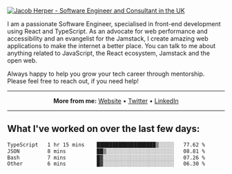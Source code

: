 [![Jacob Herper - Software Engineer and Consultant in the UK](https://res.cloudinary.com/jacobherper/image/upload/v1641506277/gh-image.png)](https://jacobherper.com/)

I am a passionate Software Engineer, specialised in front-end development using React and TypeScript. As an advocate for web performance and accessibility and an evangelist for the Jamstack, I create amazing web applications to make the internet a better place. You can talk to me about anything related to JavaScript, the React ecosystem, Jamstack and the open web.

Always happy to help you grow your tech career through mentorship. Please feel free to reach out, if you need help!

---

<p align="center">
  <strong>More from me:</strong> 
  <a href="https://jacobherper.com/">Website</a> •
  <a href="https://twitter.com/intent/follow?screen_name=jakeherp&tw_p=followbutton">Twitter</a> •
  <a href="https://www.linkedin.com/in/jacobherper/">LinkedIn</a>
</p>

---

## What I've worked on over the last few days:

<!--START_SECTION:waka-->

```txt
TypeScript   1 hr 15 mins    ███████████████████▒░░░░░   77.62 %
JSON         8 mins          ██▒░░░░░░░░░░░░░░░░░░░░░░   08.81 %
Bash         7 mins          █▓░░░░░░░░░░░░░░░░░░░░░░░   07.26 %
Other        6 mins          █▓░░░░░░░░░░░░░░░░░░░░░░░   06.30 %
```

<!--END_SECTION:waka-->
